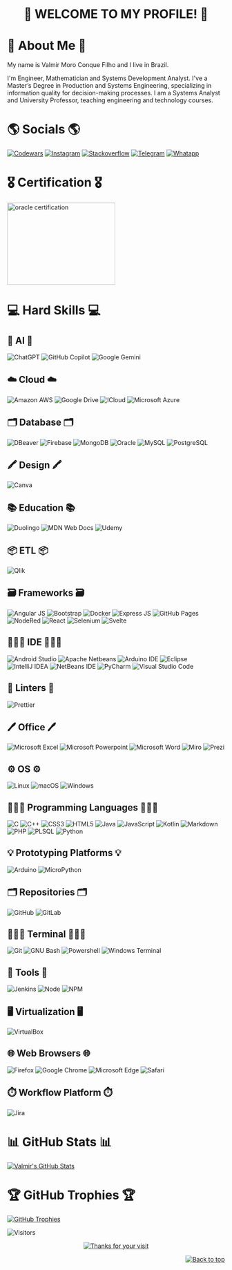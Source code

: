 <h1 align="center">👊 WELCOME TO MY PROFILE! 👊</h1>

# 📖 About Me 📖

My name is Valmir Moro Conque Filho and I live in Brazil.

I'm Engineer, Mathematician and Systems Development Analyst. I've a Master’s Degree in Production and Systems Engineering, specializing in information quality for decision-making processes. I am a Systems Analyst and University Professor, teaching engineering and technology courses.

# 🌎 Socials 🌎

[![Codewars](https://img.shields.io/badge/Codewars-B1361E?style=for-the-badge&logo=Codewars&logoColor=white)](https://www.codewars.com/users/valmir-filho)
[![Instagram](https://img.shields.io/badge/Instagram-%23E4405F.svg?logo=Instagram&logoColor=white)](https://www.instagram.com/vmc_filho/)
[![Stackoverflow](https://aleen42.github.io/badges/src/stackoverflow.svg)](https://stackoverflow.com/users/18312777/valmir-moro)
[![Telegram](https://img.shields.io/badge/Telegram-2CA5E0?style=for-the-badge&logo=telegram&logoColor=white)](https://t.me/vmcfilho)
[![Whatapp](https://img.shields.io/badge/WhatsApp-25D366?style=for-the-badge&logo=whatsapp&logoColor=white)](https://api.whatsapp.com/send?phone=5541991256214)

# 🎖️ Certification 🎖️

<img src="https://github.com/user-attachments/assets/2e88b174-74c5-4b6f-9b27-8b27b5273d1c" alt="oracle certification" width="250" height="190">

# 💻 Hard Skills 💻

## 🤖 AI 🤖

![ChatGPT](https://img.shields.io/badge/chatGPT-74aa9c?style=for-the-badge&logo=openai&logoColor=white)
![GitHub Copilot](https://img.shields.io/badge/github%20copilot-000000?style=for-the-badge&logo=githubcopilot&logoColor=white)
![Google Gemini](https://img.shields.io/badge/google%20gemini-8E75B2?style=for-the-badge&logo=googlegemini&logoColor=white)

## ☁️ Cloud ☁️

![Amazon AWS](https://img.shields.io/badge/Amazon_AWS-FF9900?style=for-the-badge&logo=amazonaws&logoColor=white)
![Google Drive](https://img.shields.io/badge/Google%20Drive-4285F4?style=for-the-badge&logo=googledrive&logoColor=white)
![ICloud](https://img.shields.io/badge/iCloud-3693F3?style=for-the-badge&logo=iCloud&logoColor=white)
![Microsoft Azure](https://img.shields.io/badge/microsoft%20azure-0089D6?style=for-the-badge&logo=microsoft-azure&logoColor=white)

## 🗂 Database 🗂

![DBeaver](https://img.shields.io/badge/dbeaver-382923?style=for-the-badge&logo=dbeaver&logoColor=white)
![Firebase](https://img.shields.io/badge/Firebase-039BE5?style=for-the-badge&logo=Firebase&logoColor=white)
![MongoDB](https://img.shields.io/badge/MongoDB-4EA94B?style=for-the-badge&logo=mongodb&logoColor=white)
![Oracle](https://img.shields.io/badge/Oracle-F80000?style=for-the-badge&logo=Oracle&logoColor=white)
![MySQL](https://img.shields.io/badge/mysql-%2300f.svg?style=for-the-badge&logo=mysql&logoColor=white)
![PostgreSQL](https://img.shields.io/badge/PostgreSQL-316192?style=for-the-badge&logo=postgresql&logoColor=white)

## 🖍 Design 🖍

![Canva](https://img.shields.io/badge/Canva-%2300C4CC.svg?&style=for-the-badge&logo=Canva&logoColor=white)

## 📚 Education 📚

![Duolingo](https://img.shields.io/badge/Duolingo-58CC02?style=for-the-badge&logo=Duolingo&logoColor=white)
![MDN Web Docs](https://img.shields.io/badge/MDN_Web_Docs-black?style=for-the-badge&logo=mdnwebdocs&logoColor=white)
![Udemy](https://img.shields.io/badge/Udemy-EC5252?style=for-the-badge&logo=Udemy&logoColor=white)

## 📦 ETL 📦

![Qlik](https://img.shields.io/badge/Qlik-009848?style=for-the-badge&logo=qlik&logoColor=white)

## 🗃 Frameworks 🗃

![Angular JS](https://img.shields.io/badge/AngularJS-E23237?style=for-the-badge&logo=angularjs&logoColor=white)
![Bootstrap](https://img.shields.io/badge/bootstrap-%238511FA.svg?style=for-the-badge&logo=bootstrap&logoColor=white)
![Docker](https://img.shields.io/badge/Docker-2CA5E0?style=for-the-badge&logo=docker&logoColor=white)
![Express JS](https://img.shields.io/badge/Express%20js-000000?style=for-the-badge&logo=express&logoColor=white)
![GitHub Pages](https://img.shields.io/badge/GitHub%20Pages-222222?style=for-the-badge&logo=GitHub%20Pages&logoColor=white)
![NodeRed](https://img.shields.io/badge/Node--Red-8F0000?style=for-the-badge&logo=nodered&logoColor=white)
![React](https://img.shields.io/badge/react-%2320232a.svg?style=for-the-badge&logo=react&logoColor=%2361DAFB)
![Selenium](https://img.shields.io/badge/selenium-43B02A.svg?style=for-the-badge&logo=selenium&logoColor=white)
![Svelte](https://img.shields.io/badge/Svelte-4A4A55?style=for-the-badge&logo=svelte&logoColor=FF3E00)

## 👨🏻‍💻 IDE 👨🏻‍💻

![Android Studio](https://img.shields.io/badge/Android_Studio-3DDC84?style=for-the-badge&logo=android_studio&logoColor=white)
![Apache Netbeans](https://img.shields.io/badge/apache%20netbeans-1B6AC6?style=for-the-badge&logo=apache%20netbeans%20IDE&logoColor=white)
![Arduino IDE](https://img.shields.io/badge/Arduino_IDE-00979D?style=for-the-badge&logo=arduino&logoColor=white)
![Eclipse](https://img.shields.io/badge/Eclipse-2C2255?style=for-the-badge&logo=eclipse&logoColor=white)
![IntelliJ IDEA](https://img.shields.io/badge/IntelliJ_IDEA-000000.svg?style=for-the-badge&logo=intellij-idea&logoColor=white)
![NetBeans IDE](https://img.shields.io/badge/NetBeansIDE-1B6AC6.svg?style=for-the-badge&logo=apache-netbeans-ide&logoColor=white)
![PyCharm](https://img.shields.io/badge/pycharm-143?style=for-the-badge&logo=pycharm&logoColor=black&color=black&labelColor=green)
![Visual Studio Code](https://img.shields.io/badge/Visual%20Studio%20Code-0078d7.svg?style=for-the-badge&logo=visual-studio-code&logoColor=white)

## 🧐 Linters 🧐

![Prettier](https://img.shields.io/badge/prettier-1A2C34?style=for-the-badge&logo=prettier&logoColor=F7BA3E)

## 🖊 Office 🖊

![Microsoft Excel](https://img.shields.io/badge/Microsoft_Excel-217346?style=for-the-badge&logo=microsoft-excel&logoColor=white)
![Microsoft Powerpoint](https://img.shields.io/badge/Microsoft_PowerPoint-B7472A?style=for-the-badge&logo=microsoft-powerpoint&logoColor=white)
![Microsoft Word](https://img.shields.io/badge/Microsoft_Word-2B579A?style=for-the-badge&logo=microsoft-word&logoColor=white)
![Miro](https://img.shields.io/badge/Miro-F7C922?style=for-the-badge&logo=Miro&logoColor=050036)
![Prezi](https://img.shields.io/badge/Prezi-3181FF?style=for-the-badge&logo=prezi&logoColor=white)

## ⚙️ OS ⚙️

![Linux](https://img.shields.io/badge/Linux-FCC624?style=for-the-badge&logo=linux&logoColor=black)
![macOS](https://img.shields.io/badge/mac%20os-000000?style=for-the-badge&logo=macos&logoColor=F0F0F0)
![Windows](https://img.shields.io/badge/Windows-0078D6?style=for-the-badge&logo=windows&logoColor=white)

## 👨🏻‍💻 Programming Languages 👨🏻‍💻

![C](https://img.shields.io/badge/C-00599C?style=for-the-badge&logo=c&logoColor=white)
![C++](https://img.shields.io/badge/C%2B%2B-00599C?style=for-the-badge&logo=c%2B%2B&logoColor=white)
![CSS3](https://img.shields.io/badge/css3-%231572B6.svg?style=for-the-badge&logo=css3&logoColor=white)
![HTML5](https://img.shields.io/badge/html5-%23E34F26.svg?style=for-the-badge&logo=html5&logoColor=white)
![Java](https://img.shields.io/badge/Java-ED8B00?style=for-the-badge&logo=openjdk&logoColor=white)
![JavaScript](https://img.shields.io/badge/javascript-%23323330.svg?style=for-the-badge&logo=javascript&logoColor=%23F7DF1E)
![Kotlin](https://img.shields.io/badge/kotlin-7F52FF.svg?style=for-the-badge&logo=kotlint&logoColor=white)
![Markdown](https://img.shields.io/badge/Markdown-000000?style=for-the-badge&logo=markdown&logoColor=white)
![PHP](https://img.shields.io/badge/PHP-777BB4?style=for-the-badge&logo=php&logoColor=white)
![PLSQL](https://img.shields.io/badge/PLSQL-777BB4?style=for-the-badge&logo=plsql&logoColor=white)
![Python](https://img.shields.io/badge/python-3670A0?style=for-the-badge&logo=python&logoColor=ffdd54)

## 💡 Prototyping Platforms 💡

![Arduino](https://img.shields.io/badge/Arduino-00979D?style=for-the-badge&logo=Arduino&logoColor=white)
![MicroPython](https://img.shields.io/badge/MicroPython-2B2728?style=for-the-badge&logo=MicroPython&logoColor=white)

## 🗂 Repositories 🗂

![GitHub](https://img.shields.io/badge/GitHub-100000?style=for-the-badge&logo=github&logoColor=white)
![GitLab](https://img.shields.io/badge/GitLab-330F63?style=for-the-badge&logo=gitlab&logoColor=white)

## 👨🏻‍💻 Terminal 👨🏻‍💻

![Git](https://img.shields.io/badge/GIT-E44C30?style=for-the-badge&logo=git&logoColor=white)
![GNU Bash](https://img.shields.io/badge/GNU%20Bash-4EAA25?style=for-the-badge&logo=GNU%20Bash&logoColor=white)
![Powershell](https://img.shields.io/badge/powershell-5391FE?style=for-the-badge&logo=powershell&logoColor=white)
![Windows Terminal](https://img.shields.io/badge/windows%20terminal-4D4D4D?style=for-the-badge&logo=windows%20terminal&logoColor=white)

## 🧰 Tools 🧰

![Jenkins](https://img.shields.io/badge/Jenkins-D24939?style=for-the-badge&logo=jenkins&logoColor=white)
![Node](https://img.shields.io/badge/Node.js-43853D?style=for-the-badge&logo=node.js&logoColor=white)
![NPM](https://img.shields.io/badge/npm-CB3837?style=for-the-badge&logo=npm&logoColor=white)

## 🖥️ Virtualization 🖥️

![VirtualBox](https://img.shields.io/badge/VirtualBox-21416b?style=for-the-badge&logo=VirtualBox&logoColor=white)

## 🌐 Web Browsers 🌐

![Firefox](https://img.shields.io/badge/Firefox_Browser-FF7139?style=for-the-badge&logo=Firefox-Browser&logoColor=white)
![Google Chrome](https://img.shields.io/badge/Google%20Chrome-4285F4?style=for-the-badge&logo=GoogleChrome&logoColor=white)
![Microsoft Edge](https://img.shields.io/badge/Microsoft_Edge-0078D7?style=for-the-badge&logo=Microsoft-edge&logoColor=white)
![Safari](https://img.shields.io/badge/Safari-000000?style=for-the-badge&logo=Safari&logoColor=white)

## ⏱️ Workflow Platform ⏱️

![Jira](https://img.shields.io/badge/Jira-0052CC?style=for-the-badge&logo=Jira&logoColor=white)

# 📊 GitHub Stats 📊

[![Valmir's GitHub Stats](https://github-readme-stats.vercel.app/api?username=valmir-filho)](https://github.com/valmir-filho/github-readme-stats)

# 🏆 GitHub Trophies 🏆

[![GitHub Trophies](https://github-profile-trophy.vercel.app/?username=valmir-filho)](https://github.com/ryo-ma/github-profile-trophy)

![Visitors](https://komarev.com/ghpvc/?username=valmir-filho&color=green&label=Visitors)

<div align="center">
    <a href="https://git.io/typing-svg">
        <img alt="Thanks for your visit" src="https://readme-typing-svg.demolab.com?font=Roboto+Slab&size=24&pause=1000&color=FFFFFF&center=true&vCenter=true&width=435&lines=Thanks+for+your+visit!"/>
    </a>
</div>

<p align="right">
    <a href="#top">
      <img src="https://img.shields.io/static/v1?label&message=back+to+top&color=0C0C0C&style=flat&logo" alt="Back to top"/>
    </a>
</p>
